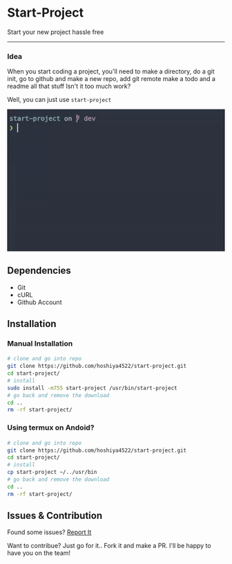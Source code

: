 # Start-Project

<p>Start your new project hassle free</p>

---

### Idea
When you start coding a project, you'll need to make a directory, do a git init, go to github and make a new repo, add git remote make a todo and a readme all that stuff
Isn't it too much work?

Well, you can just use `start-project`

![Start Project Preview](https://raw.githubusercontent.com/hoshiya4522/start-project/master/assets/startproject.gif)

## Dependencies

- Git
- cURL
- Github Account

## Installation

### Manual Installation
```sh
# clone and go into repo
git clone https://github.com/hoshiya4522/start-project.git
cd start-project/
# install
sudo install -m755 start-project /usr/bin/start-project
# go back and remove the download
cd ..
rm -rf start-project/
```

### Using termux on Andoid?
```sh
# clone and go into repo
git clone https://github.com/hoshiya4522/start-project.git
cd start-project/
# install
cp start-project ~/../usr/bin
# go back and remove the download
cd ..
rm -rf start-project/
```

## Issues & Contribution

Found some issues? [Report It](https://github.com/hoshiya4522/start-project/issues/new/choose)

Want to contribue? Just go for it.. Fork it and make a PR. I'll be happy to have you on the team!
